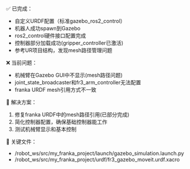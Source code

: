   ✅ 已完成：
  - 自定义URDF配置（标准gazebo_ros2_control）
  - 机器人成功spawn到Gazebo
  - ros2_control硬件接口配置完成
  - 控制器部分加载成功(gripper_controller已激活)
  - 参考UR项目结构，发现mesh路径管理问题

  ❌ 当前问题：
  - 机械臂在Gazebo GUI中不显示(mesh路径问题)
  - joint_state_broadcaster和fr3_arm_controller无法配置
  - franka URDF mesh引用方式不一致

  🎯 解决方案：
  1. 修复franka URDF中的mesh路径引用(已部分完成)
  2. 简化控制器配置，确保基础控制器能工作
  3. 测试机械臂显示和基本控制

  📁 关键文件：
  - /robot_ws/src/my_franka_project/launch/gazebo_simulation.launch.py
  - /robot_ws/src/my_franka_project/urdf/fr3_gazebo_moveit.urdf.xacro